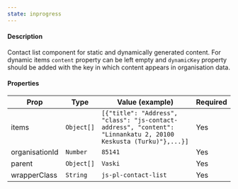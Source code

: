 ```yaml
---
state: inprogress
---
```


#### Description

Contact list component for static and dynamically generated content. For dynamic items `content` property can be left empty and `dynamicKey` property should be added with the key in which content appears in organisation data.

#### Properties

| Prop           | Type       | Value (example)                                                                                                 | Required |
| -------------- | ---------- | --------------------------------------------------------------------------------------------------------------- | -------- |
| items          | `Object[]` | `[{"title": "Address", "class": "js-contact-address", "content": "Linnankatu 2, 20100 Keskusta (Turku)"},...}]` | Yes      |
| organisationId | `Number`   | `85141`                                                                                                         | Yes      |
| parent         | `Object[]` | `Vaski`                                                                                                         | Yes      |
| wrapperClass   | `String`   | `js-pl-contact-list`                                                                                            | Yes      |
